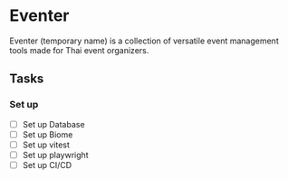 # Eventer

Eventer (temporary name) is a collection of versatile event management tools made for Thai event organizers.

## Tasks

### Set up

- [ ] Set up Database
- [ ] Set up Biome
- [ ] Set up vitest
- [ ] Set up playwright
- [ ] Set up CI/CD
